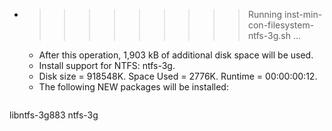 * >>>>>>>>> Running inst-min-con-filesystem-ntfs-3g.sh ...
  * After this operation, 1,903 kB of additional disk space will be used.
  * Install support for NTFS: ntfs-3g.
  * Disk size = 918548K. Space Used = 2776K. Runtime = 00:00:00:12.
  * The following NEW packages will be installed:
  ```bash
libntfs-3g883 ntfs-3g
  ```

